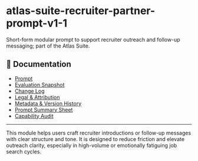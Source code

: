 # atlas-suite-recruiter-partner-prompt-v1-1

Short-form modular prompt to support recruiter outreach and follow-up messaging; part of the Atlas Suite.

## 📄 Documentation

- [Prompt](01%20%E2%80%93%20Prompt%20%E2%80%93%20Recruiter%20Partner%20Prompt%20v1.1.docx)  
- [Evaluation Snapshot](02%20%E2%80%93%20Evaluation%20Snapshot%20%E2%80%93%20Recruiter%20Partner%20Prompt%20v1.1.docx)  
- [Change Log](03%20%E2%80%93%20Change%20Log%20%E2%80%93%20Recruiter%20Partner%20Prompt%20v1.1.docx)  
- [Legal & Attribution](04%20%E2%80%93%20Legal%20%26%20Attribution%20%E2%80%93%20Recruiter%20Partner%20Prompt%20v1.1.docx)  
- [Metadata & Version History](05%20%E2%80%93%20Metadata%20%26%20Version%20History%20%E2%80%93%20Recruiter%20Partner%20Prompt%20v1.1.docx)  
- [Prompt Summary Sheet](06%20%E2%80%93%20Prompt%20Summary%20Sheet%20%E2%80%93%20Recruiter%20Partner%20Prompt%20v1.1.docx)  
- [Capability Audit](07%20%E2%80%93%20Capability%20Audit%20%E2%80%93%20Recruiter%20Partner%20Prompt%20v1.1.docx)

---

This module helps users craft recruiter introductions or follow-up messages with clear structure and tone. It is designed to reduce friction and elevate outreach clarity, especially in high-volume or emotionally fatiguing job search cycles.
